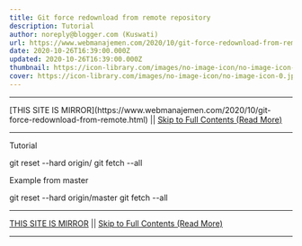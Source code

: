 ```yaml
---
title: Git force redownload from remote repository
description: Tutorial
author: noreply@blogger.com (Kuswati)
url: https://www.webmanajemen.com/2020/10/git-force-redownload-from-remote.html
date: 2020-10-26T16:39:00.000Z
updated: 2020-10-26T16:39:00.000Z
thumbnail: https://icon-library.com/images/no-image-icon/no-image-icon-0.jpg
cover: https://icon-library.com/images/no-image-icon/no-image-icon-0.jpg
---
```


<hr/> [THIS SITE IS MIRROR](https://www.webmanajemen.com/2020/10/git-force-redownload-from-remote.html) || <a href="https://www.webmanajemen.com/2020/10/git-force-redownload-from-remote.html" rel="follow" class="button" id="read-more">Skip to Full Contents (Read More)</a> <hr/> Tutorial

git reset --hard origin/
git fetch --all

  
Example from master

git reset --hard origin/master
git fetch --all <hr/> [THIS SITE IS MIRROR](https://www.webmanajemen.com/2020/10/git-force-redownload-from-remote.html) || <a href="https://www.webmanajemen.com/2020/10/git-force-redownload-from-remote.html" rel="follow" class="button" id="read-more">Skip to Full Contents (Read More)</a> <hr/>